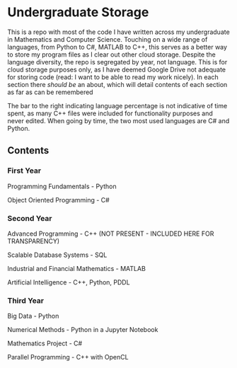 # Undergraduate Storage
This is a repo with most of the code I have written across my undergraduate in Mathematics and Computer Science. Touching on a wide range of languages, from Python to C#, MATLAB to C++, this serves as a better way to store my program files as I clear out other cloud storage. Despite the language diversity, the repo is segregated by year, not language. This is for cloud storage purposes only, as I have deemed Google Drive not adequate for storing code (read: I want to be able to read my work nicely). In each section there *should be* an about, which will detail contents of each section as far as can be remembered

The bar to the right indicating language percentage is not indicative of time spent, as many C++ files were included for functionality purposes and never edited. When going by time, the two most used languages are C# and Python.

## Contents

### First Year
Programming Fundamentals - Python

Object Oriented Programming - C#

### Second Year
Advanced Programming - C++ (NOT PRESENT - INCLUDED HERE FOR TRANSPARENCY)

Scalable Database Systems - SQL

Industrial and Financial Mathematics - MATLAB

Artificial Intelligence - C++, Python, PDDL

### Third Year
Big Data - Python

Numerical Methods - Python in a Jupyter Notebook

Mathematics Project - C#

Parallel Programming - C++ with OpenCL
